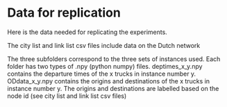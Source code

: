 # Data for replication

Here is the data needed for replicating the experiments. 

The city list and link list csv files include data on the Dutch network

The three subfolders correspond to the three sets of instances used. Each folder has two types of .npy (python numpy) files. deptimes_x_y.npy contains the departure times of the x trucks in instance number y. ODdata_x_y.npy contains the origins and destinations of the x trucks in instance number y. The origins and destinations are labelled based on the node id (see city list and link list csv files)
